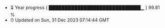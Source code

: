 - ⏳ Year progress { █████████████████████████████▁ } 99.81 %
- ⏰ Updated on Sun, 31 Dec 2023 07:14:44 GMT

